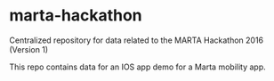 # marta-hackathon
Centralized repository for data related to the MARTA Hackathon 2016 (Version 1)

This repo contains data for an IOS app demo for a Marta mobility app.  
